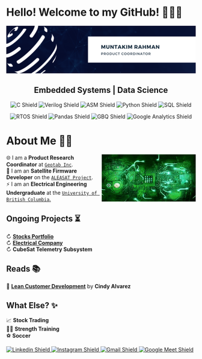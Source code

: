 # Hello! Welcome to my GitHub! 🙋🏽‍♂️

[![Header](Images/Muntakim_Canva.png "Header")](https://www.linkedin.com/in/muntakim-rahman/)

<h2 align = "center">Embedded Systems | Data Science</h2>

<!-- **Dipto9999/dipto9999** is a ✨ _special_ ✨ repository because its `README.md` (this file) appears on your GitHub profile. -->

<p align = "center">
    <img src = "https://img.shields.io/badge/c-%2300599C.svg?style=for-the-badge&logo=c&logoColor=white" title = "C Shield">
    <img src = "https://img.shields.io/badge/Verilog-red?style=for-the-badge&logo=IEEE&logoColor=black" title = "Verilog Shield">
    <img src = "https://img.shields.io/badge/ASM-07405E?style=for-the-badge&logo=Arm&logoColor=black" title = "ASM Shield">
    <img src = "https://img.shields.io/badge/Python-grey?style=for-the-badge&logo=python&logoColor=blue" title = "Python Shield">
    <img src = "https://img.shields.io/badge/SQL-orange?style=for-the-badge&logo=sqlite&logoColor=white" title = "SQL Shield">
</p>

<p align = "center">
    <img src = "https://img.shields.io/badge/FreeRTOS-turquoise?style=for-the-badge&logo=STMicroelectronics&logoColor=white" title = "RTOS Shield">
    <img src = "https://img.shields.io/badge/Pandas-2C2D72?style=for-the-badge&logo=pandas&logoColor=white" title = "Pandas Shield">
    <img src = "https://img.shields.io/badge/Big_Query-blue?style=for-the-badge&logo=Google Cloud&logoColor=white" title = "GBQ Shield">
    <img src = "https://img.shields.io/badge/Google_Analytics-crimson?style=for-the-badge&logo=Google Analytics&logoColor=white" title = "Google Analytics Shield">
</p>

# About Me 🧑‍💻

<img align = "right" width = 250px height = 125px alt = "side_sticker" src = "Images/Circuit.gif"/>

🌐 I am a **Product Research Coordinator** at <a href = "https://www.geotab.com/">`Geotab Inc`</a>.</br>
📡 I am an **Satellite Firmware Developer** on the <a href = "https://www.ubcorbit.com/">`ALEASAT Project`</a>.</br>
⚡ I am an **Electrical Engineering Undergraduate** at the <a href = "https://you.ubc.ca/ubc_programs/electrical-engineering-vancouver/">`University of British Columbia`.</a></br>

## Ongoing Projects ⏳

↻ [**Stocks Portfolio**](https://github.com/Dipto9999/Stock_Price_Correlations)</br>
↻ [**Electrical Company**](https://github.com/Dipto9999/Electrical_Company)</br>
↻ **CubeSat Telemetry Subsystem**</br>

## Reads 📚

📖 [**Lean Customer Development**](https://books.google.ca/books?id=zE4zDwAAQBAJ) by **Cindy Alvarez**


## What Else? ✨

📈 **Stock Trading**</br>
🏋️‍♂️ **Strength Training**</br>
⚽ **Soccer**</br>

<p align = "left">
    <a href = "https://www.linkedin.com/in/muntakim-rahman/">
        <img src = "https://img.shields.io/badge/Muntakim_Rahman-0077B5?style=for-the-badge&logo=Linkedin&logoColor=white&link=https://www.linkedin.com/in/muntakim-rahman/" title = "Linkedin Shield">
    </a>
    <a href = "https://www.instagram.com/dipto9999/">
        <img src = "https://img.shields.io/badge/Dipto9999-E4405F?style=for-the-badge&logo=Instagram&logoColor=white&link=https://www.instagram.com/dipto9999/" title = "Instagram Shield">
    </a>
    <a href = "mailto:dipto100@alum.ubc.ca">
        <img src = "https://img.shields.io/badge/Email_me!-D14836?style=for-the-badge&logo=Gmail&logoColor=white&link=mailto:dipto100@alum.ubc.ca" title = "Gmail Shield">
    </a>
    <a href = "https://calendly.com/muntakim-rahman/15-minute-coffee-chat">
        <img src = "https://img.shields.io/badge/Let's_Chat!-lightblue?style=for-the-badge&logo=Google Meet&logoColor=black&link=https://calendly.com/muntakim-rahman/15-minute-coffee-chat" title = "Google Meet Shield">
    </a>
</p>
